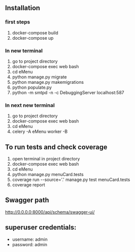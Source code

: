 ## Installation

### first steps
1. docker-compose build
2. docker-compose up

### In new terminal
1. go to project directory   
2. docker-compose exec web bash
3. cd eMenu 
4. python manage.py migrate
5. python manage.py makemigrations
6. python populate.py
7. python -m smtpd -n -c DebuggingServer localhost:587

### In next new terminal
1. go to project directory   
2. docker-compose exec web bash
3. cd eMenu
4. celery -A eMenu worker -B


## To run tests and check coverage
1. open terminal in project directory
2. docker-compose exec web bash
3. cd eMenu
4. python manage.py menuCard.tests
5. coverage run --source='.' manage.py test menuCard.tests
6. coverage report


## Swagger path
http://0.0.0.0:8000/api/schema/swagger-ui/

## superuser credentials:
- username: admin
- password: admin
